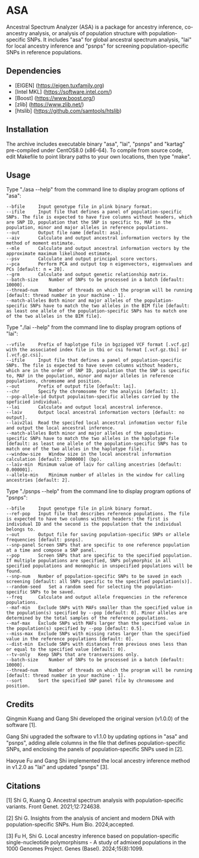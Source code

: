 # ASA
Ancestral Spectrum Analyzer (ASA) is a package for ancestry inference, co-ancestry analysis, or analysis of population structure with population-specific SNPs. It includes "asa" for global ancestral spectrum analysis, "lai" for local ancestry inference and "psnps" for screening population-specific SNPs in reference populations.

## Dependencies
+ [EIGEN] (https://eigen.tuxfamily.org)
+ [Intel MKL] (https://software.intel.com/)
+ [Boost] (https://www.boost.org/)
+ [zlib] (https://www.zlib.net/)
+ [htslib] (https://github.com/samtools/htslib)
  
## Installation
The archive includes executable binary "asa", "lai", "psnps" and "kartag" pre-compiled under CentOS8.0 (x86-64). To compile from source code, edit Makefile to point library paths to your own locations, then type "make".

## Usage
Type "./asa --help" from the command line to display program options of "asa":

	--bfile		Input genotype file in plink binary format.
	--ifile		Input file that defines a panel of population-specific SNPs. The file is expected to have five columns without headers, which are SNP ID, population that the SNP is specific to, MAF in the population, minor and major alleles in reference populations.
	--out		Output file name [default: asa].
	--aiv		Calculate and output ancestral information vectors by the method of moment estimate.
	--mle		Calculate and output ancestral information vectors by the approximate maximum likelihood estimate.
	--psv		Calculate and output principal score vectors.
	--pca		Perform PCA and output top n eigenvectors, eigenvalues and PCs [default: n = 20].
	--grm		Calculate and output genetic relationship matrix.
	--batch-size	Number of SNPs to be processed in a batch [default: 10000].
	--thread-num	Number of threads on which the program will be running [default: thread number in your machine - 1].
	--match-alleles	Both minor and major alleles of the population-specific SNPs have to match the two alleles in the BIM file [default: as least one allele of the population-specific SNPs has to match one of the two alleles in the BIM file].

Type "./lai --help" from the command line to display program options of "lai":

	--vfile		Prefix of haplotype file in bgzipped VCF format [.vcf.gz] with the associated index file in tbi or csi format [.vcf.gz.tbi] or [.vcf.gz.csi].
	--ifile		Input file that defines a panel of population-specific SNPs. The file is expected to have seven columns without headers, which are in the order of SNP ID, population that the SNP is specific to, MAF in the population, minor and major alleles in reference populations, chromsome and position.
 	--out		Prefix of output file [default: lai].
  	--chr		Specify the chromosome for the analysis [default: 1].
   	--pop-allele-id	Output populaiton-specific alleles carried by the speficied individual.
   	--lai		Calculate and output local ancestral inference.
  	--laiv		Output local ancestral information vectors [default: no output].
	--laiv2lai	Read the specifed local ancestral infomation vector file and output the local ancestral inference.
	--match-alleles	Both minor and major alleles of the population-specific SNPs have to match the two alleles in the haplotype file [default: as least one allele of the population-specific SNPs has to match one of the two alleles in the haplotype file].
	--window-size	Window size in the local ancestral information calculation [default: 2000000] (bp).
	--laiv-min	Minimum value of laiv for calling ancestries [default: 0.000001].
	--allele-min	Minimum number of alleles in the window for calling ancestries [default: 2].
  
Type "./psnps --help" from the command line to display program options of "psnps":

	--bfile		Input genotype file in plink binary format.
	--ref-pop	Input file that describes reference populations. The file is expected to have two columns without headers: the first is individual ID and the second is the population that the individual belongs to.
 	--out		Output file for saving population-specific SNPs or allele frequencies [default: psnps].
	--snp-panel	Screen SNPs that are specific to one reference population at a time and compose a SNP panel.
	--pop		Screen SNPs that are specific to the specified population. If multiple populations are specified, SNPs polymorphic in all specified populations and monmophic in unspecified populations will be found.
	--snp-num	Number of population-specific SNPs to be saved in each screening [default: all SNPs specific to the specified population(s)].
	--random-seed	Set a random seed for selecting the population-specific SNPs to be saved.
	--freq		Calculate and output allele frequencies in the reference populations.
	--maf-min	Exclude SNPs with MAFs smaller than the specified value in the population(s) specified by --pop [default: 0]. Minor alleles are determined by the total samples of the reference populations.
	--maf-max	Exclude SNPs with MAFs larger than the specified value in the population(s) specified by --pop [default: 0.5].
	--miss-max	Exclude SNPs with missing rates larger than the specified value in the reference populations [default: 0].
	--dist-min	Exclude SNPs with distances from previous ones less than or equal to the specified value [default: 0].
	--tv-only	Keep SNPs that are transversions only.
	--batch-size	Number of SNPs to be processed in a batch [default: 10000].
	--thread-num	Number of threads on which the program will be running [default: thread number in your machine - 1].
	--sort		Sort the specified SNP panel file by chromosome and position.

## Credits
Qingmin Kuang and Gang Shi developed the original version (v1.0.0) of the software [1].

Gang Shi upgraded the software to v1.1.0 by updating options in "asa" and "psnps", adding allele columns in the file that defines population-specific SNPs, and enclosing the panels of population-specific SNPs used in [2].

Haoyue Fu and Gang Shi implemented the local ancestry inference method in v1.2.0 as "lai" and updated "psnps" [3].

## Citations
[1] Shi G, Kuang Q. Ancestral spectrum analysis with population-specific variants. Front Genet. 2021;12:724638.

[2] Shi G. Insights from the analysis of ancient and modern DNA with population-specific SNPs. Hum Bio. 2024;accepted.

[3] Fu H, Shi G. Local ancestry inference based on population-specific single-nucleotide polymorphisms - A study of admixed populations in the 1000 Genomes Project. Genes (Basel). 2024;15(8):1099. 
